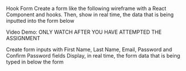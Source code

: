 Hook Form
Create a form like the following wireframe with a React Component and hooks. Then, show in real time, the data that is being inputted into the form below




Video Demo: ONLY WATCH AFTER YOU HAVE ATTEMPTED THE ASSIGNMENT




 Create form inputs with First Name, Last Name, Email, Password and Confirm Password fields
 Display, in real time, the form data that is being typed in below the form
